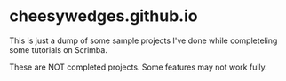# cheesywedges.github.io

This is just a dump of some sample projects I've done while completeling some tutorials on Scrimba. 

These are NOT completed projects. Some features may not work fully. 
